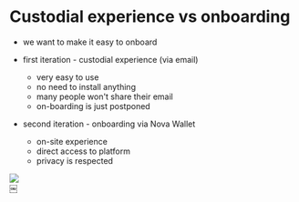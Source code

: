# Custodial experience vs onboarding

<div grid="~ cols-2 gap-2" m="t-2">

<div>

- we want to make it easy to onboard

- first iteration - custodial experience (via email)
  - very easy to use
  - no need to install anything
  - many people won't share their email
  - on-boarding is just postponed 

- second iteration - onboarding via Nova Wallet
  - on-site experience
  - direct access to platform
  - privacy is respected
</div>

<div>
  <img border="rounded" src="/email.png"/>
</div>

</div>￼
